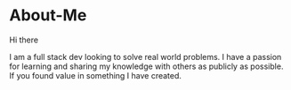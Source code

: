# About-Me

Hi there

I am a full stack dev looking to solve real world problems. I have a passion for learning and sharing my knowledge with others as publicly as possible. If you found value in something I have created.
